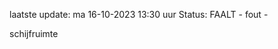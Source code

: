 laatste update: 
ma 16-10-2023 13:30   uur 
Status: FAALT - fout - 
<div class="service R">schijfruimte</div>